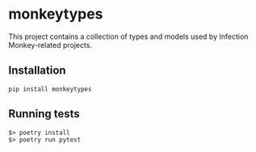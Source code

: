 # monkeytypes

This project contains a collection of types and models used by Infection
Monkey-related projects.

## Installation
`pip install monkeytypes`

## Running tests
```
$> poetry install
$> poetry run pytest
```
